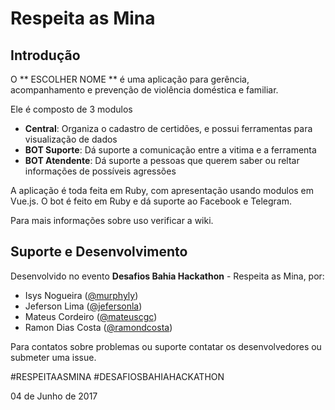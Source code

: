 # Respeita as Mina

## Introdução

O ** ESCOLHER NOME ** é uma aplicação para gerência, acompanhamento e prevenção de violência
doméstica e familiar.

Ele é composto de 3 modulos
* **Central**: Organiza o cadastro de certidões, e possui ferramentas para visualização de dados
* **BOT Suporte**: Dá suporte a comunicação entre a vitima e a ferramenta
* **BOT Atendente**: Dá suporte a pessoas que querem saber ou reltar informações de possíveis agressões

A aplicação é toda feita em Ruby, com apresentação usando modulos em Vue.js. O bot é feito em Ruby e dá suporte
ao Facebook e Telegram.

Para mais informações sobre uso verificar a wiki.

## Suporte e Desenvolvimento

Desenvolvido no evento **Desafios Bahia Hackathon** - Respeita as Mina, por:

* Isys Nogueira ([@murphyly](https://github.com/murphyly))
* Jeferson Lima ([@jefersonla](https://github.com/jefersonla))
* Mateus Cordeiro ([@mateuscgc](https://github.com/mateuscgc))
* Ramon Dias Costa ([@ramondcosta](https://github.com/ramondcosta))

Para contatos sobre problemas ou suporte contatar os desenvolvedores ou submeter uma issue.

\#RESPEITAASMINA
\#DESAFIOSBAHIAHACKATHON

04 de Junho de 2017
